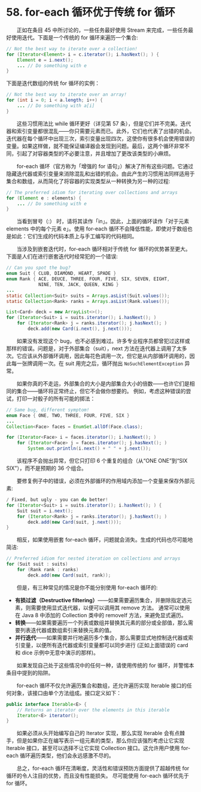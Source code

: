 # 58. for-each 循环优于传统 for 循环

　　正如在条目 45 中所讨论的，一些任务最好使用 Stream 来完成，一些任务最好使用迭代。下面是一个传统的 for 循环来遍历一个集合:

```java
// Not the best way to iterate over a collection!
for (Iterator<Element> i = c.iterator(); i.hasNext(); ) {
    Element e = i.next();
    ... // Do something with e
}
```

下面是迭代数组的传统 for 循环的实例：

```java
// Not the best way to iterate over an array!
for (int i = 0; i < a.length; i++) {
    ... // Do something with a[i]
}
```

　　这些习惯用法比 while 循环更好（详见第 57 条），但是它们并不完美。迭代器和索引变量都很混乱——你只需要元素而已。此外，它们也代表了出错的机会。迭代器在每个循环中出现三次，索引变量出现四次，这使你有很多机会使用错误的变量。如果这样做，就不能保证编译器会发现到问题。最后，这两个循环非常不同，引起了对容器类型的不必要注意，并且增加了更改该类型的小麻烦。

　　for-each 循环（官方称为「增强的 for 语句」）解决了所有这些问题。它通过隐藏迭代器或索引变量来消除混乱和出错的机会。由此产生的习惯用法同样适用于集合和数组，从而简化了将容器的实现类型从一种转换为另一种的过程:

```java
// The preferred idiom for iterating over collections and arrays
for (Element e : elements) {
    ... // Do something with e
}
```

　　当看到冒号（:） 时，请将其读作「in」。因此，上面的循环读作「对于元素 elements 中的每个元素 e」。使用 for-each 循环不会降低性能，即使对于数组也是如此：它们生成的代码本质上与手工编写的代码相同。

　　当涉及到嵌套迭代时，for-each 循环相对于传统 for 循环的优势甚至更大。下面是人们在进行嵌套迭代时经常犯的一个错误:

```java
// Can you spot the bug?
enum Suit { CLUB, DIAMOND, HEART, SPADE }
enum Rank { ACE, DEUCE, THREE, FOUR, FIVE, SIX, SEVEN, EIGHT,
            NINE, TEN, JACK, QUEEN, KING }
...
static Collection<Suit> suits = Arrays.asList(Suit.values());
static Collection<Rank> ranks = Arrays.asList(Rank.values());

List<Card> deck = new ArrayList<>();
for (Iterator<Suit> i = suits.iterator(); i.hasNext(); )
    for (Iterator<Rank> j = ranks.iterator(); j.hasNext(); )
        deck.add(new Card(i.next(), j.next()));
```

　　如果没有发现这个 bug，也不必感到难过。许多专业程序员都曾犯过这样或那样的错误。问题是，对于外部集合（suit），next 方法在迭代器上调用了太多次。它应该从外部循环调用，因此每花色调用一次，但它是从内部循环调用的，因此每一张牌调用一次。在 suit 用完之后，循环抛出 `NoSuchElementException` 异常。

　　如果你真的不走运，外部集合的大小是内部集合大小的倍数——也许它们是相同的集合——循环将正常终止，但它不会做你想要的。 例如，考虑这种错误的尝试，打印一对骰子的所有可能的掷法：

```java
// Same bug, different symptom!
enum Face { ONE, TWO, THREE, FOUR, FIVE, SIX }
...
Collection<Face> faces = EnumSet.allOf(Face.class);

for (Iterator<Face> i = faces.iterator(); i.hasNext(); )
    for (Iterator<Face> j = faces.iterator(); j.hasNext(); )
        System.out.println(i.next() + " " + j.next());
```

　　该程序不会抛出异常，但它只打印 6 个重复的组合（从“ONE ONE”到“SIX SIX”），而不是预期的 36 个组合。

　　要修复例子中的错误，必须在外部循环的作用域内添加一个变量来保存外部元素:

```java
/ Fixed, but ugly - you can do better!
for (Iterator<Suit> i = suits.iterator(); i.hasNext(); ) {
    Suit suit = i.next();
    for (Iterator<Rank> j = ranks.iterator(); j.hasNext(); )
        deck.add(new Card(suit, j.next()));
}
```

　　相反，如果使用嵌套 for-each 循环，问题就会消失。生成的代码也尽可能地简洁:

```java
// Preferred idiom for nested iteration on collections and arrays
for (Suit suit : suits)
    for (Rank rank : ranks)
        deck.add(new Card(suit, rank));
```

　　但是，有三种常见的情况是你不能分别使用 for-each 循环的:

- **有损过滤（Destructive filtering）**——如果需要遍历集合，并删除指定选元素，则需要使用显式迭代器，以便可以调用其 remove 方法。 通常可以使用在 Java 8 中添加的 Collection 类中的 removeIf 方法，来避免显式遍历。
- **转换**——如果需要遍历一个列表或数组并替换其元素的部分或全部值，那么需要列表迭代器或数组索引来替换元素的值。
- **并行迭代**——如果需要并行地遍历多个集合，那么需要显式地控制迭代器或索引变量，以便所有迭代器或索引变量都可以同步进行 (正如上面错误的 card 和 dice 示例中无意中演示的那样)。

　　如果发现自己处于这些情况中的任何一种，请使用传统的 for 循环，并警惕本条目中提到的陷阱。

　　for-each 循环不仅允许遍历集合和数组，还允许遍历实现 Iterable 接口的任何对象，该接口由单个方法组成。接口定义如下：

```java
public interface Iterable<E> {
    // Returns an iterator over the elements in this iterable
    Iterator<E> iterator();
}
```

　　如果必须从头开始编写自己的 Iterator 实现，那么实现 Iterable 会有点棘手，但是如果你正在编写表示一组元素的类型，那么你应该强烈考虑让它实现 Iterable 接口，甚至可以选择不让它实现 Collection 接口。这允许用户使用 for-each 循环遍历类型，他们会永远感激不尽的。

　　总之，for-each 循环在清晰度，灵活性和错误预防方面提供了超越传统 for 循环的令人注目的优势，而且没有性能损失。 尽可能使用 for-each 循环优先于 for 循环。

